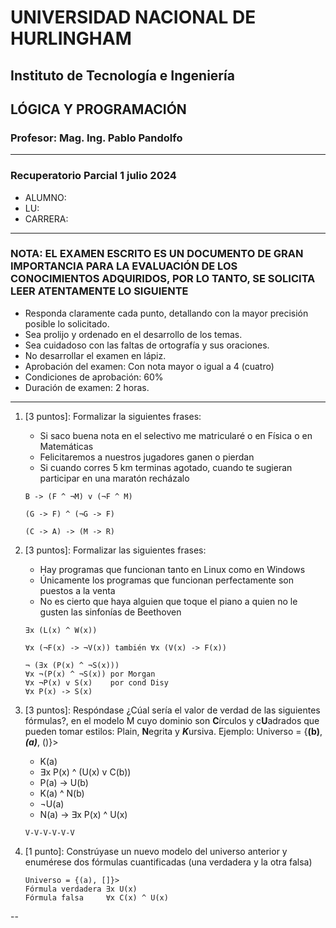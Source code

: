 # UNIVERSIDAD NACIONAL DE HURLINGHAM

## Instituto de Tecnología e Ingeniería

## LÓGICA Y PROGRAMACIÓN

### Profesor: Mag. Ing. Pablo Pandolfo

---

### Recuperatorio Parcial 1 julio 2024

* ALUMNO:  
* LU:
* CARRERA:

---

### NOTA: EL EXAMEN ESCRITO ES UN DOCUMENTO DE GRAN IMPORTANCIA PARA LA EVALUACIÓN DE LOS CONOCIMIENTOS ADQUIRIDOS, POR LO TANTO, SE SOLICITA LEER ATENTAMENTE LO SIGUIENTE

* Responda claramente cada punto, detallando con la mayor precisión posible lo solicitado.
* Sea prolijo y ordenado en el desarrollo de los temas.
* Sea cuidadoso con las faltas de ortografía y sus oraciones.
* No desarrollar el examen en lápiz.
* Aprobación del examen: Con nota mayor o igual a 4 (cuatro)
* Condiciones de aprobación: 60%
* Duración de examen: 2 horas.

---

1. [3 puntos]: Formalizar la siguientes frases:
    * Si saco buena nota en el selectivo me matricularé o en Física o en Matemáticas
    * Felicitaremos a nuestros jugadores ganen o pierdan
    * Si cuando corres 5 km terminas agotado, cuando te sugieran participar en una maratón recházalo

    ```plain
    B -> (F ^ ¬M) v (¬F ^ M)

    (G -> F) ^ (¬G -> F)

    (C -> A) -> (M -> R)
    ```

1. [3 puntos]: Formalizar las siguientes frases:
    * Hay programas que funcionan tanto en Linux como en Windows
    * Únicamente los programas que funcionan perfectamente son puestos a la venta
    * No es cierto que haya alguien que toque el piano a quien no le gusten las sinfonías de Beethoven

    ```plain
    ∃x (L(x) ^ W(x))

    ∀x (¬F(x) -> ¬V(x)) también ∀x (V(x) -> F(x))
    
    ¬ (∃x (P(x) ^ ¬S(x)))  
    ∀x ¬(P(x) ^ ¬S(x)) por Morgan
    ∀x ¬P(x) v S(x)    por cond Disy
    ∀x P(x) -> S(x)
    ```

1. [3 puntos]: Respóndase ¿Cúal sería el valor de verdad de las siguientes fórmulas?, en el modelo M cuyo dominio son **C**írculos y c**U**adrados que pueden tomar estilos: Plain, **N**egrita y ***K***ursiva. Ejemplo: Universo = {**(b)**, ***(a)***, ()}>
    * K(a)
    * ∃x P(x) ^ (U(x) v C(b))
    * P(a) -> U(b)
    * K(a) ^ N(b)
    * ¬U(a)
    * N(a) -> ∃x P(x) ^ U(x)

    ```plain
    V-V-V-V-V-V
    ```

1. [1 punto]: Constrúyase un nuevo modelo del universo anterior y enumérese dos fórmulas cuantificadas (una verdadera y la otra falsa)

    ```plain
    Universo = {(a), []}>
    Fórmula verdadera ∃x U(x)
    Fórmula falsa     ∀x C(x) ^ U(x)
    ```

--
